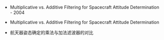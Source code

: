 * Multiplicative vs. Additive Filtering for Spacecraft Attitude Determination - 2004
* Multiplicative vs. Additive Filtering for Spacecraft Attitude Determination


* 航天器姿态确定的乘法与加法滤波器的对比
